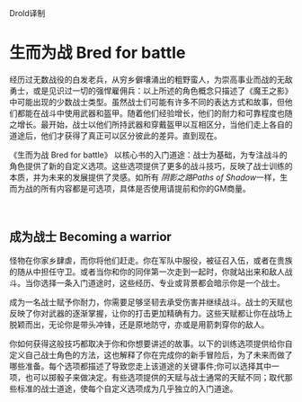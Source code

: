 Drold译制

# 生而为战 Bred for battle

经历过无数战役的白发老兵，从穷乡僻壤涌出的粗野蛮人，为崇高事业而战的无敌勇士，或是见识过一切的强悍雇佣兵：以上所述的角色概念只描述了《魔王之影》中可能出现的少数战士类型。虽然战士们可能有许多不同的表达方式和故事，但他们都能在战斗中使用武器和盔甲。随着他们经验增长，他们的耐力和可靠程度也随之增长。最开始，战士以他们所持武器和穿戴盔甲以互相区分，当他们走上各自的道途后，他们才获得了真正可以区分彼此的差异。直到现在。

《生而为战 Bred for battle》
以核心书的入门道途：战士为基础，为专注战斗的角色提供了新的自定义选项。这些选项提供了更多的战斗技巧，反映了战士训练的本质，并为未来的发展提供了灵感。如所有
*阴影之路Paths of
Shadow*一样，生而为战的所有内容都是可选项，具体是否使用请提前和你的GM商量。

 

## 成为战士 Becoming a warrior

怪物在你家乡肆虐，而你将他们赶走。你在军队中服役，被征召入伍，或者在贵族的随从中担任守卫。或者当你和你的同伴第一次走到一起时，你就站出来和敌人战斗。当你选择一条入门道途时，这些经历、专业或背景都会暗示你是一个战士。

成为一名战士赋予你耐力，你需要足够坚韧去承受伤害并继续战斗。战士的天赋也反映了你对武器的逐渐掌握，让你的打击更加精确有力。这些天赋都让你在战场上脱颖而出，无论你是带头冲锋，还是原地防守，亦或是用箭刺穿你的敌人。

你如何获得这般技巧都取决于你和你想要讲述的故事。以下的训练选项提供给你自定义自己战士角色的方法，这也解释了你在完成你的新手冒险后，为了未来而做了哪些准备。每个选项都描述了导致您走上该道途的关键事件;你可以选择其中一项，也可以掷骰子来做决定。有些选项提供的天赋与战士通常的天赋不同；取代那些标准的战士道途，使每个自定义选项成为几乎独立的入门道途。
